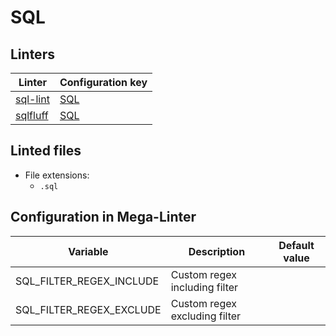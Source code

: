 <!-- markdownlint-disable MD003 MD020 MD033 MD041 -->
<!-- Generated by .automation/build.py, please do not update manually -->
<!-- Instead, update descriptor file at https://github.com/nvuillam/mega-linter/tree/master/megalinter/descriptors/sql.yml -->
# SQL

## Linters

| Linter | Configuration key |
| ------ | ----------------- |
| [sql-lint](sql_sql_lint.md) | [SQL](sql_sql_lint.md) |
| [sqlfluff](sql_sqlfluff.md) | [SQL](sql_sqlfluff.md) |

## Linted files

- File extensions:
  - `.sql`

## Configuration in Mega-Linter

| Variable | Description | Default value |
| ----------------- | -------------- | -------------- |
| SQL_FILTER_REGEX_INCLUDE | Custom regex including filter |  |
| SQL_FILTER_REGEX_EXCLUDE | Custom regex excluding filter |  |

